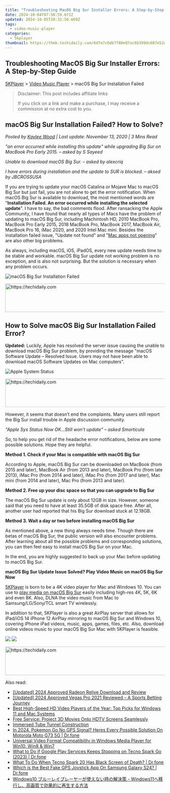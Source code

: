 ```yaml
---
title: "Troubleshooting MacOS Big Sur Installer Errors: A Step-by-Step Guide"
date: 2024-10-04T07:58:59.671Z
updated: 2024-10-05T20:32:50.669Z
tags:
  - video-music-player
categories:
  - 5kplayer
thumbnail: https://thmb.techidaily.com/6dfe7c6db7f80e87ac6b399dc687e52e1d331efd7fce0bd5f581a2c33f337372.jpg
---
```


## Troubleshooting MacOS Big Sur Installer Errors: A Step-by-Step Guide

[5KPlayer](https://tools.techidaily.com/5kplayer/products/) \> [Video Music Player](https://tools.techidaily.com/5kplayer/video-music-player/) \> macOS Big Sur Installation Failed

>  Disclaimer: This post includes affiliate links
>
>  If you click on a link and make a purchase, I may receive a commission at no extra cost to you.
>

## macOS Big Sur Installation Failed? How to Solve?

 _Posted by [Kaylee Wood](https://www.quora.com/profile/Amanda-Hu-21) | Last update: November 13, 2020 | 3 Mins Read_

_"an error occurred while installing this update" while upgrading Big Sur on MacBook Pro Early 2015\. – asked by S Sayeed_

_Unable to download macOS Big Sur. – asked by alexcriq_

_I have errors during installation and the update to SUR is blocked. – aksed by JBCROSSUSA_

If you are trying to update your macOS Catalina or Mojave Mac to macOS Big Sur but just fail, you are not alone to get the error notification. When macOS Big Sur is available to download, the most mentioned words are "**Installation Failed. An error occurred while installing the selected update**". I have to say, the bad comments flood. After ransacking the Apple Community, I have found that nearly all types of Macs have the problem of updating to macOS Big Sur, including Machintosh HD, 2010 MacBook Pro, MacBook Pro Early 2015, 2018 MacBook Pro, MacBook 2017, MacBook Air, MacBook Pro 16, iMac 2020, and 2020 Intel Mac mini. Besides the installation failed issue, "Update not found" and "[Mac apps not opening](https://tools.techidaily.com/5kplayer/airplay/)" are also other big problems.

As always, including macOS, iOS, iPadOS, every new update needs time to be stable and workable. macOS Big Sur update not working problem is no exception, and is also not surprising. But the solution is necessary when any problem occurs.

![macOS Big Sur Installation Failed](https://www.5kplayer.com/video-music-player/img/big-sur-installation-failed.jpg) 

<!-- affiliate ads begin -->
<a href="https://imp.i357552.net/c/5597632/863035/11832" target="_top" id="863035">
  <img src="//a.impactradius-go.com/display-ad/11832-863035" border="0" alt="https://techidaily.com" width="728" height="90"/>
</a>
<img height="0" width="0" src="https://imp.i357552.net/i/5597632/863035/11832" style="position:absolute;visibility:hidden;" border="0" />
<!-- affiliate ads end -->

## How to Solve macOS Big Sur Installation Failed Error?

**Updated:** Luckily, Apple has resolved the server issue causing the unable to download macOS Big Sur problem, by providing the message "macOS Software Update – Resolved Issue. Users may not have been able to download macOS Software Updates on Mac computers".

![Apple System Status](https://www.5kplayer.com/video-music-player/img/apple-system-status.jpg) 

<!-- affiliate ads begin -->
<a href="https://imp.i357552.net/c/5597632/857869/11832" target="_top" id="857869">
  <img src="//a.impactradius-go.com/display-ad/11832-857869" border="0" alt="https://techidaily.com" width="728" height="90"/>
</a>
<img height="0" width="0" src="https://imp.i357552.net/i/5597632/857869/11832" style="position:absolute;visibility:hidden;" border="0" />
<!-- affiliate ads end -->

However, it seems that doesn’t end the complaints. Many users still report the Big Sur install trouble in Apple discussion community.

_"Apple Sys Status Now OK…Still won’t update" – asked Smorticula_

So, to help you get rid of the headache error notifications, below are some possible solutions. Hope they are helpful.

**Method 1\. Check if your Mac is compatible with macOS Big Sur**

According to Apple, macOS Big Sur can be downloaded on MacBook (from 2015 and later), MacBook Air (from 2013 and later), MacBook Pro (from late 2013), iMac Pro (from 2014 and later), iMac Pro (from 2017 and later), Mac mini (from 2014 and later), Mac Pro (from 2013 and later).

**Method 2\. Free up your disc space so that you can upgrade to Big Sur**

The macOS Big Sur update is only about 12GB in size. However, someone said that you need to have at least 35.5GB of disk space free. After all, another user had reported that his Big Sur download stuck at 12.18GB.

**Method 3\. Wait a day or two before installing macOS Big Sur**

As mentioned above, a new thing always needs time. Though there are betas of macOS Big Sur, the public version will also encounter problems. After learning about all the possible problems and corresponding solutions, you can then feel easy to install macOS Big Sur on your Mac.

In the end, you are highly suggested to back up your Mac before updating to macOS Big Sur.

**macOS Big Sur Update Issue Solved? Play Video Music on macOS Big Sur Now**

[5KPlayer](https://tools.techidaily.com/5kplayer/products/) is born to be a 4K video player for Mac and Windows 10\. You can use to [play media on macOS Big Sur](https://tools.techidaily.com/5kplayer/video-music-player/) easily including high-res 4K, 5K, 6K and even 8K. Also, DLNA the video music from Mac to Samsung/LG/Sony/TCL smart TV wirelessly.

In addition to that, 5KPlayer is also a great AirPlay server that allows for iPad/iOS 14 iPhone 12 AirPlay mirroring to macOS Big Sur and Windows 10, covering iPhone iPad videos, music, apps, games, files, etc. Also, download online videos music to your macOS Big Sur Mac with 5KPlayer is feasible.

[![](https://www.5kplayer.com/video-music-player/../img/mac_btn.png)](https://tools.techidaily.com/5kplayer/products/) [![](https://www.5kplayer.com/video-music-player/../img/winx_btn.png)](https://tools.techidaily.com/5kplayer/products/)

<!-- affiliate ads begin -->
<a href="https://imp.i357552.net/c/5597632/947746/11832" target="_top" id="947746">
  <img src="//a.impactradius-go.com/display-ad/11832-947746" border="0" alt="https://techidaily.com" width="728" height="90"/>
</a>
<img height="0" width="0" src="https://imp.i357552.net/i/5597632/947746/11832" style="position:absolute;visibility:hidden;" border="0" />
<!-- affiliate ads end -->

<ins class="adsbygoogle"
     style="display:block"
     data-ad-format="autorelaxed"
     data-ad-client="ca-pub-7571918770474297"
     data-ad-slot="1223367746"></ins>

<ins class="adsbygoogle"
     style="display:block"
     data-ad-client="ca-pub-7571918770474297"
     data-ad-slot="8358498916"
     data-ad-format="auto"
     data-full-width-responsive="true"></ins>

<span class="atpl-alsoreadstyle">Also read:</span>
<div><ul>
<li><a href="https://remote-screen-capture.techidaily.com/updated-2024-approved-radeon-relive-download-and-review/"><u>[Updated] 2024 Approved Radeon Relive Download and Review</u></a></li>
<li><a href="https://fox-cloud.techidaily.com/updated-2024-approved-vegas-pro-2021-reviewed-a-sports-betting-journey/"><u>[Updated] 2024 Approved Vegas Pro 2021 Reviewed – A Sports Betting Journey</u></a></li>
<li><a href="https://media-tips.techidaily.com/best-high-speed-hd-video-players-of-the-year-top-picks-for-windows-11-and-mac-systems/"><u>Best High-Speed HD Video Players of the Year: Top Picks for Windows 11 and Mac Systems</u></a></li>
<li><a href="https://media-tips.techidaily.com/free-service-project-3d-movies-onto-hdtv-screens-seamlessly/"><u>Free Service: Project 3D Movies Onto HDTV Screens Seamlessly</u></a></li>
<li><a href="https://buynow-marvelous.techidaily.com/immersed-tube-tunnel-construction/"><u>Immersed Tube Tunnel Construction</u></a></li>
<li><a href="https://android-pokemon-go.techidaily.com/in-2024-pokemon-go-no-gps-signal-heres-every-possible-solution-on-motorola-moto-g73-5g-drfone-by-drfone-virtual-android/"><u>In 2024, Pokemon Go No GPS Signal? Heres Every Possible Solution On Motorola Moto G73 5G | Dr.fone</u></a></li>
<li><a href="https://media-tips.techidaily.com/universal-video-format-compatibility-in-windows-media-player-for-win10-win8-and-win7/"><u>Universal Video Format Compatibility in Windows Media Player for Win10, Win8 & Win7</u></a></li>
<li><a href="https://howto.techidaily.com/what-to-do-if-google-play-services-keeps-stopping-on-tecno-spark-go-2023-drfone-by-drfone-fix-android-problems-fix-android-problems/"><u>What to Do if Google Play Services Keeps Stopping on Tecno Spark Go (2023) | Dr.fone</u></a></li>
<li><a href="https://howto.techidaily.com/what-to-do-when-tecno-spark-20-has-black-screen-of-death-drfone-by-drfone-fix-android-problems-fix-android-problems/"><u>What To Do When Tecno Spark 20 Has Black Screen of Death? | Dr.fone</u></a></li>
<li><a href="https://fake-location.techidaily.com/which-is-the-best-fake-gps-joystick-app-on-samsung-galaxy-s24-drfone-by-drfone-virtual-android/"><u>Which is the Best Fake GPS Joystick App On Samsung Galaxy S24? | Dr.fone</u></a></li>
<li><a href="https://media-tips.techidaily.com/windows10-windows11/"><u>Windows10 ブルーレイプレーヤーが使えない時の解決策 - Windows11へ移行し、高画質で効果的に再生する方法</u></a></li>
</ul></div>

